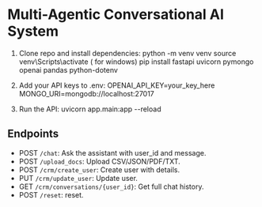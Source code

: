 # Multi-Agentic Conversational AI System

1. Clone repo and install dependencies:
python -m venv venv
source venv\Scripts\activate ( for windows)
pip install fastapi uvicorn pymongo openai pandas python-dotenv

2. Add your API keys to .env:
OPENAI_API_KEY=your_key_here
MONGO_URI=mongodb://localhost:27017

3. Run the API:
uvicorn app.main:app --reload

## Endpoints

- POST `/chat`: Ask the assistant with user_id and message.
- POST `/upload_docs`: Upload CSV/JSON/PDF/TXT.
- POST `/crm/create_user`: Create user with details.
- PUT `/crm/update_user`: Update user.
- GET `/crm/conversations/{user_id}`: Get full chat history.
- POST `/reset`: reset.
